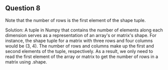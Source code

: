 ## Question 8

Note that the number of rows is the first element of the shape tuple.

Solution:
A tuple in Numpy that contains the number of elements along each dimension serves as a representation of an array's or matrix's shape. 
For instance, the shape tuple for a matrix with three rows and four columns would be (3, 4). 
The number of rows and columns make up the first and second elements of the tuple, respectively. 
As a result, we only need to read the first element of the array or matrix to get the number of rows in a matrix using .shape.